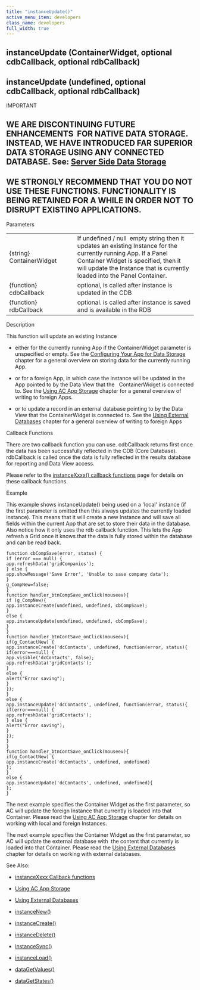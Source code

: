 ```yaml
---
title: "instanceUpdate()"
active_menu_item: developers
class_name: developers
full_width: true
---
```



## instanceUpdate (ContainerWidget, optional cdbCallback, optional rdbCallback)

## instanceUpdate (undefined, optional cdbCallback, optional rdbCallback)

IMPORTANT

## WE ARE DISCONTINUING FUTURE ENHANCEMENTS  FOR NATIVE DATA STORAGE. INSTEAD, WE HAVE INTRODUCED FAR SUPERIOR DATA STORAGE USING ANY CONNECTED DATABASE. See: [Server Side Data Storage](../../../data-storage/server-side-data-storage/index.htm)

## WE STRONGLY RECOMMEND THAT YOU DO NOT USE THESE FUNCTIONS. FUNCTIONALITY IS BEING RETAINED FOR A WHILE IN ORDER NOT TO DISRUPT EXISTING APPLICATIONS.

Parameters

<table>
<tr>
<td width="175">
{string} ContainerWidget

</td>
<td width="16">
</td>
<td width="689">
If undefined / null  empty string then it updates an existing Instance for the currently running App. If a Panel Container Widget is specified, then it will update the Instance that is currently loaded into the Panel Container.

</td>
</tr>
<tr>
<td width="175">
{function} cdbCallback

</td>
<td width="16">
</td>
<td width="689">
optional, is called after instance is updated in the CDB

</td>
</tr>
<tr>
<td width="175">
{function} rdbCallback

</td>
<td width="16">
</td>
<td width="689">
optional. is called after instance is saved and is available in the RDB

</td>
</tr>
</table>

Description

This function will update an existing Instance

 - either for the currently running App if the ContainerWidget parameter is unspecified or empty. See the [Configuring Your App for Data Storage](../../../product-guide/advanced-features/data-storage-management/standard-storage-procedures/configuring-your-app-for-data-.htm) chapter for a general overview on storing data for the currently running App.

 - or for a foreign App, in which case the instance will be updated in the App pointed to by the Data View that the   ContainerWidget is connected to. See the [Using AC App Storage](../../../product-guide/advanced-features/data-storage-management/crud-in-detail/using-ac-app-storage/index.htm) chapter for a general overview of writing to foreign Apps.

 - or to update a record in an external database pointing to by the Data View that the ContainerWidget is connected to. See the [Using External Databases](../../../product-guide/advanced-features/data-storage-management/crud-in-detail/using-external-databases/index.htm) chapter for a general overview of writing to foreign Apps

Callback Functions

There are two callback function you can use. cdbCallback returns first once the data has been successfully reflected in the CDB (Core Database). rdbCallback is called once the data is fully reflected in the results database for reporting and Data View access.

Please refer to the [instanceXxxx() callback functions](instancexxxx_callback_function.htm) page for details on these callback functions.

Example

This example shows instanceUpdate() being used on a 'local' instance (if the first parameter is omitted then this always updates the currently loaded instance). This means that it will create a new Instance and will save all fields within the current App that are set to store their data in the database. Also notice how it only uses the rdb callback function. This lets the App refresh a Grid once it knows that the data is fully stored within the database and can be read back.

    function cbCompSave(error, status) {
    if (error === null) {
    app.refreshData('gridCompanies');
    } else {
    app.showMessage('Save Error', 'Unable to save company data');
    }
    g_CompNew=false;
    }
    function handler_btnCompSave_onClick(mouseev){
    if (g_CompNew){
    app.instanceCreate(undefined, undefined, cbCompSave);
    }
    else {
    app.instanceUpdate(undefined, undefined, cbCompSave);
    }
    }
    function handler_btnContSave_onClick(mouseev){
    if(g_ContactNew) {
    app.instanceCreate('dcContacts', undefined, function(error, status){
    if(error===null) {
    app.visible('dcContacts', false);
    app.refreshData('gridContacts');
    }
    else {
    alert("Error saving");
    }
    });
    }
    else {
    app.instanceUpdate('dcContacts', undefined, function(error, status){
    if(error===null) {
    app.refreshData('gridContacts');
    } else {
    alert("Error saving");
    }
    });
    }
    }
    function handler_btnContSave_onClick(mouseev){
    if(g_ContactNew) {
    app.instanceCreate('dcContacts', undefined, undefined)
    };
    }
    else {
    app.instanceUpdate('dcContacts', undefined, undefined){
    };
    }
   

The next example specifies the Container Widget as the first parameter, so AC will update the foreign Instance that currently is loaded into that Container. Please read the [Using AC App Storage](../../../product-guide/advanced-features/data-storage-management/crud-in-detail/using-ac-app-storage/index.htm) chapter for details on working with local and foreign Instances.

The next example specifies the Container Widget as the first parameter, so AC will update the external database with  the content that currently is loaded into that Container. Please read the [Using External Databases](../../../product-guide/advanced-features/data-storage-management/crud-in-detail/using-external-databases/index.htm) chapter for details on working with external databases.

See Also:

 - [instanceXxxx Callback functions](instancexxxx_callback_function.htm)

 - [Using AC App Storage](../../../product-guide/advanced-features/data-storage-management/crud-in-detail/using-ac-app-storage/index.htm)

 - [Using External Databases](../../../product-guide/advanced-features/data-storage-management/crud-in-detail/using-external-databases/index.htm)

 - [instanceNew()](instancenew.htm)

 - [instanceCreate()](instancesave.htm "instance")

 - [instanceDelete()](instancedelete.htm)

 - [instanceSync()](instancesync.htm)

 - [instanceLoad()](instanceload.htm)

 - [dataGetValues()](../widget-data-state-manipulation/datagetvalues.htm)

 - [dataGetStates()](../widget-data-state-manipulation/datagetstates.htm)

